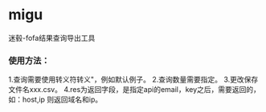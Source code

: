 # migu
迷毂-fofa结果查询导出工具
### 使用方法：
 1.查询需要使用转义符转义"，例如默认例子。
 2.查询数量需要指定。
 3.更改保存文件名xxx.csv。
 4.res为返回字段，是指定api的email，key之后，需要返回的，如：host,ip 则返回域名和ip。
